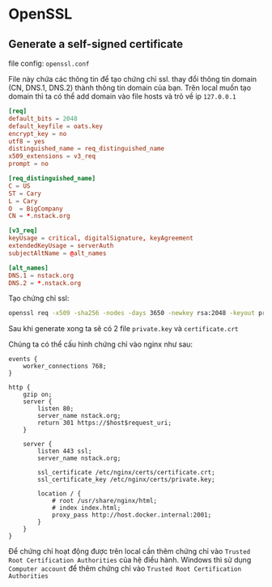 # OpenSSL

## Generate a self-signed certificate

file config: `openssl.conf`

File này chứa các thông tin để tạo chứng chỉ ssl. thay đổi thông tin domain (CN, DNS.1, DNS.2) thành thông tin domain của bạn. Trên local muốn tạo domain thì ta có thể add domain vào file hosts và trỏ về ip `127.0.0.1`

```conf
[req]
default_bits = 2048
default_keyfile = oats.key
encrypt_key = no
utf8 = yes
distinguished_name = req_distinguished_name
x509_extensions = v3_req
prompt = no

[req_distinguished_name]
C = US
ST = Cary
L = Cary
O  = BigCompany
CN = *.nstack.org

[v3_req]
keyUsage = critical, digitalSignature, keyAgreement
extendedKeyUsage = serverAuth
subjectAltName = @alt_names

[alt_names]
DNS.1 = nstack.org
DNS.2 = *.nstack.org
```

Tạo chứng chỉ ssl:

```bash
openssl req -x509 -sha256 -nodes -days 3650 -newkey rsa:2048 -keyout private.key -out certificate.crt  -config openssl.conf
```

Sau khi generate xong ta sẽ có 2 file `private.key` và `certificate.crt`

Chúng ta có thể cấu hình chứng chỉ vào nginx như sau:

```nginx
events {
    worker_connections 768;
}

http {
    gzip on;
    server {
        listen 80;
        server_name nstack.org;
        return 301 https://$host$request_uri;
    }

    server {
        listen 443 ssl;
        server_name nstack.org;

        ssl_certificate /etc/nginx/certs/certificate.crt;
        ssl_certificate_key /etc/nginx/certs/private.key;

        location / {
            # root /usr/share/nginx/html;
            # index index.html;
            proxy_pass http://host.docker.internal:2001;
        }
    }
}
```

Để chứng chỉ hoạt động được trên local cần thêm chứng chỉ vào `Trusted Root Certification Authorities` của hệ điều hành. Windows thì sử dụng `Computer account` để thêm chứng chỉ vào `Trusted Root Certification Authorities`
